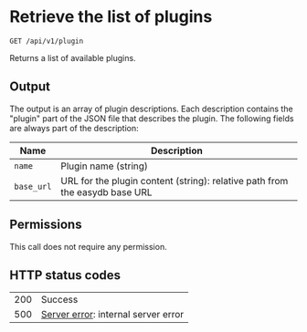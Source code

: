 # Retrieve the list of plugins

    GET /api/v1/plugin

Returns a list of available plugins.

## Output

The output is an array of plugin descriptions. Each description contains the "plugin" part of the JSON file that
describes the plugin. The following fields are always part of the description:

| Name           | Description                                                                 |
|----------------|-----------------------------------------------------------------------------|
| `name`         | Plugin name (string)                                                        |
| `base_url`     | URL for the plugin content (string): relative path from the easydb base URL |

## Permissions

This call does not require any permission.

## HTTP status codes

|   |   |
|---|---|
| 200 | Success |
| 500 | [Server error](/technical/errors/errors.html#server_error): internal server error |

